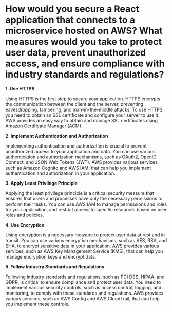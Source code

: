 # How would you secure a React application that connects to a microservice hosted on AWS? What measures would you take to protect user data, prevent unauthorized access, and ensure compliance with industry standards and regulations?

**1. Use HTTPS**

Using HTTPS is the first step to secure your application. HTTPS encrypts the communication between the client and the server, preventing eavesdropping, tampering, and man-in-the-middle attacks. To use HTTPS, you need to obtain an SSL certificate and configure your server to use it. AWS provides an easy way to obtain and manage SSL certificates using Amazon Certificate Manager (ACM).

**2. Implement Authentication and Authorization**

Implementing authentication and authorization is crucial to prevent unauthorized access to your application and data. You can use various authentication and authorization mechanisms, such as OAuth2, OpenID Connect, and JSON Web Tokens (JWT). AWS provides various services, such as Amazon Cognito and AWS IAM, that can help you implement authentication and authorization in your application.

**3. Apply Least Privilege Principle**

Applying the least privilege principle is a critical security measure that ensures that users and processes have only the necessary permissions to perform their tasks. You can use AWS IAM to manage permissions and roles for your application, and restrict access to specific resources based on user roles and policies.

**4. Use Encryption**

Using encryption is a necessary measure to protect user data at rest and in transit. You can use various encryption mechanisms, such as AES, RSA, and SHA, to encrypt sensitive data in your application. AWS provides various services, such as AWS Key Management Service (KMS), that can help you manage encryption keys and encrypt data.

**5. Follow Industry Standards and Regulations**

Following industry standards and regulations, such as PCI DSS, HIPAA, and GDPR, is critical to ensure compliance and protect user data. You need to implement various security controls, such as access control, logging, and monitoring, to comply with these standards and regulations. AWS provides various services, such as AWS Config and AWS CloudTrail, that can help you implement these controls.